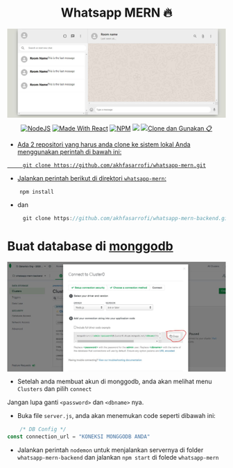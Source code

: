 <h1 align="center"> Whatsapp MERN 🔥 </h1>

<p align="center"> 
    <img src="images/banner.JPG" align="center"></img>
</p>

<p align="center">
  <a href="https://nodejs.org/en/blog/release/v12.13.0/"><img alt="NodeJS" src="https://img.shields.io/badge/node-12.14.1-important?style=flat-square" /></a>
  <a href="https://reactjs.org/"><img alt="Made With React" src="https://img.shields.io/badge/made%20with-react-61DAFB?style=flat-square" /></a>
  <a href="https://www.npmjs.com/package/npm/v/6.13.4"><img alt="NPM" src="https://img.shields.io/badge/npm-6.13.7-blueviolet?style=flat-square" /></a>
  <a href="https://expressjs.com/"><img src="https://img.shields.io/badge/express-js-lightgrey" /></a>
  <a href="https://pusher.com/"><img src="https://img.shields.io/badge/pusher-developer-ff69b4
</p>

# Clone dan Gunakan 📋

- Ada 2 repositori yang harus anda clone ke sistem lokal Anda menggunakan perintah di bawah ini:
```javascipt
     git clone https://github.com/akhfasarrofi/whatsapp-mern.git
```

- Jalankan perintah berikut di direktori ```whatsapp-mern```:
```javascript
    npm install
```

- dan
```javascript
     git clone https://github.com/akhfasarrofi/whatsapp-mern-backend.git
```

# Buat database di [monggodb](https://docs.mongodb.com/manual/tutorial/getting-started/)

<p align="center"> 
    <img src="images/mongo.JPG" align="center"></img>
</p>

- Setelah anda membuat akun di monggodb, anda akan melihat menu `Clusters` dan pilih `connect`

Jangan lupa ganti `<password>` dan `<dbname>` nya.
- Buka file `server.js`, anda akan menemukan code seperti dibawah ini:
```javascript
    /* DB Config */
const connection_url = "KONEKSI MONGGODB ANDA"
```
- Jalankan perintah `nodemon` untuk menjalankan servernya di folder `whatsapp-mern-backend` dan jalankan `npm start` di folede `whatsapp-mern`

